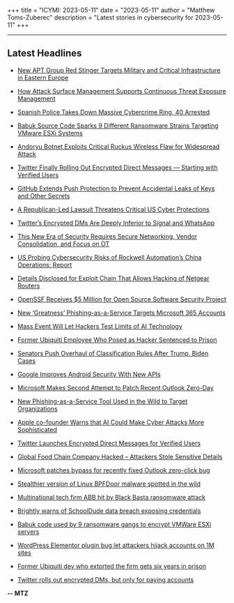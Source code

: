 +++
title = "ICYMI: 2023-05-11"
date = "2023-05-11"
author = "Matthew Toms-Zuberec"
description = "Latest stories in cybersecurity for 2023-05-11"
+++

---------------------------------------------------------------------------
## Latest Headlines
- [New APT Group Red Stinger Targets Military and Critical Infrastructure in Eastern Europe](https://thehackernews.com/2023/05/new-apt-group-red-stinger-targets.html)

- [How Attack Surface Management Supports Continuous Threat Exposure Management](https://thehackernews.com/2023/05/how-attack-surface-management-supports.html)

- [Spanish Police Takes Down Massive Cybercrime Ring, 40 Arrested](https://thehackernews.com/2023/05/spanish-police-takes-down-massive.html)

- [Babuk Source Code Sparks 9 Different Ransomware Strains Targeting VMware ESXi Systems](https://thehackernews.com/2023/05/babuk-source-code-sparks-9-new.html)

- [Andoryu Botnet Exploits Critical Ruckus Wireless Flaw for Widespread Attack](https://thehackernews.com/2023/05/andoryu-botnet-exploits-critical-ruckus.html)

- [Twitter Finally Rolling Out Encrypted Direct Messages — Starting with Verified Users](https://thehackernews.com/2023/05/twitter-finally-rolling-out-encrypted.html)

- [GitHub Extends Push Protection to Prevent Accidental Leaks of Keys and Other Secrets](https://thehackernews.com/2023/05/github-extends-push-protection-to.html)

- [A Republican-Led Lawsuit Threatens Critical US Cyber Protections](https://www.wired.com/story/epa-lawsuit-biden-cybersecurity-critical-infrastructure/)

- [Twitter’s Encrypted DMs Are Deeply Inferior to Signal and WhatsApp](https://www.wired.com/story/twitter-encrypted-dm-signal-whatsapp/)

- [This New Era of Security Requires Secure Networking, Vendor Consolidation, and Focus on OT](https://www.securityweek.com/this-new-era-of-security-requires-secure-networking-vendor-consolidation-and-a-focus-on-ot/)

- [US Probing Cybersecurity Risks of Rockwell Automation’s China Operations: Report](https://www.securityweek.com/us-probing-cybersecurity-risks-of-rockwell-automations-china-operations-report/)

- [Details Disclosed for Exploit Chain That Allows Hacking of Netgear Routers](https://www.securityweek.com/details-disclosed-for-exploit-chain-that-allows-hacking-of-netgear-routers/)

- [OpenSSF Receives $5 Million for Open Source Software Security Project](https://www.securityweek.com/openssf-receives-5-million-for-open-source-software-security-project/)

- [New ‘Greatness’ Phishing-as-a-Service Targets Microsoft 365 Accounts](https://www.securityweek.com/new-greatness-phishing-as-a-service-targets-microsoft-365-accounts/)

- [Mass Event Will Let Hackers Test Limits of AI Technology](https://www.securityweek.com/mass-event-will-let-hackers-test-limits-of-ai-technology/)

- [Former Ubiquiti Employee Who Posed as Hacker Sentenced to Prison](https://www.securityweek.com/former-ubiquiti-employee-who-posed-as-hacker-sentenced-to-prison/)

- [Senators Push Overhaul of Classification Rules After Trump, Biden Cases](https://www.securityweek.com/senators-push-overhaul-of-classification-rules-after-trump-biden-cases/)

- [Google Improves Android Security With New APIs](https://www.securityweek.com/google-improves-android-security-with-new-apis/)

- [Microsoft Makes Second Attempt to Patch Recent Outlook Zero-Day](https://www.securityweek.com/microsoft-make-second-attempt-to-patch-recent-outlook-zero-day/)

- [New Phishing-as-a-Service Tool Used in the Wild to Target Organizations](https://cybersecuritynews.com/phishing-as-a-service-tool/)

- [Apple co-founder Warns that AI Could Make Cyber Attacks More Sophisticated](https://cybersecuritynews.com/apple-co-founder-warns/)

- [Twitter Launches Encrypted Direct Messages for Verified Users](https://cybersecuritynews.com/twitter-encrypted-direct-messages/)

- [Global Food Chain Company Hacked – Attackers Stole Sensitive Details](https://cybersecuritynews.com/sysco-data-breach/)

- [Microsoft patches bypass for recently fixed Outlook zero-click bug](https://www.bleepingcomputer.com/news/microsoft/microsoft-patches-bypass-for-recently-fixed-outlook-zero-click-bug/)

- [Stealthier version of Linux BPFDoor malware spotted in the wild](https://www.bleepingcomputer.com/news/security/stealthier-version-of-linux-bpfdoor-malware-spotted-in-the-wild/)

- [Multinational tech firm ABB hit by Black Basta ransomware attack](https://www.bleepingcomputer.com/news/security/multinational-tech-firm-abb-hit-by-black-basta-ransomware-attack/)

- [Brightly warns of SchoolDude data breach exposing credentials](https://www.bleepingcomputer.com/news/security/brightly-warns-of-schooldude-data-breach-exposing-credentials/)

- [Babuk code used by 9 ransomware gangs to encrypt VMWare ESXi servers](https://www.bleepingcomputer.com/news/security/babuk-code-used-by-9-ransomware-gangs-to-encrypt-vmware-esxi-servers/)

- [WordPress Elementor plugin bug let attackers hijack accounts on 1M sites](https://www.bleepingcomputer.com/news/security/wordpress-elementor-plugin-bug-let-attackers-hijack-accounts-on-1m-sites/)

- [Former Ubiquiti dev who extorted the firm gets six years in prison](https://www.bleepingcomputer.com/news/security/former-ubiquiti-dev-who-extorted-the-firm-gets-six-years-in-prison/)

- [Twitter rolls out encrypted DMs, but only for paying accounts](https://www.bleepingcomputer.com/news/security/twitter-rolls-out-encrypted-dms-but-only-for-paying-accounts/)

**-- MTZ**